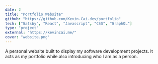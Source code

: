 ```yaml
---
date: 2
title: "Portfolio Website"
github: "https://github.com/Kevin-Cai-dev/portfolio"
tech: ["Gatsby", "React", "Javascript", "CSS", "GraphQL"]
type: "project"
external: "https://kevincai.me/"
cover: "website.png"
---
```

A personal website built to display my software development projects.
It acts as my portfolio while also introducing who I am as a person.